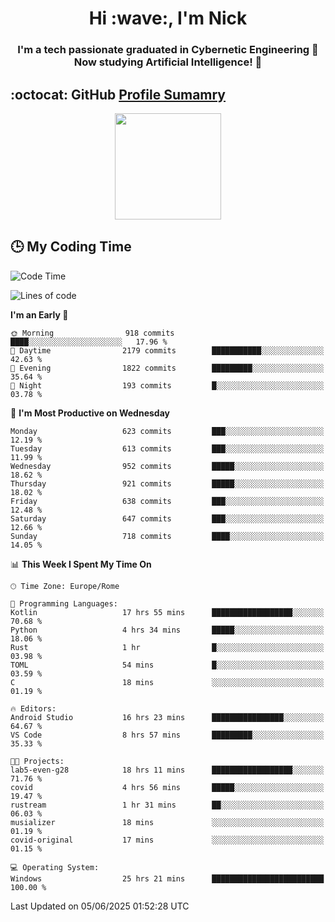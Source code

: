 <h1 align="center">Hi :wave:, I'm Nick</h1>

<h3 align="center">I'm a tech passionate graduated in Cybernetic Engineering 🤖<br>
Now studying Artificial Intelligence! 🧠</h3>


## :octocat: GitHub <a href="https://github.com/vn7n24fzkq/github-profile-summary-cards">Profile Sumamry</a>

<p align="center">
   <img style="height:170px;display:inline-block"  src="http://github-profile-summary-cards.vercel.app/api/cards/profile-details?username=CodeClimberNT&theme=github_dark" />
<!--    <img style="height:170px;display:inline-block"  src="http://github-profile-summary-cards.vercel.app/api/cards/repos-per-language?username=CodeClimberNT&theme=github_dark&exclude=" /> -->
</p>

 ## :clock3: My Coding Time 
 
<!--START_SECTION:waka-->
![Code Time](http://img.shields.io/badge/Code%20Time-615%20hrs%2011%20mins-blue)

![Lines of code](https://img.shields.io/badge/From%20Hello%20World%20I%27ve%20Written-5.2%20million%20lines%20of%20code-blue)

**I'm an Early 🐤** 

```text
🌞 Morning                918 commits         ████░░░░░░░░░░░░░░░░░░░░░   17.96 % 
🌆 Daytime                2179 commits        ███████████░░░░░░░░░░░░░░   42.63 % 
🌃 Evening                1822 commits        █████████░░░░░░░░░░░░░░░░   35.64 % 
🌙 Night                  193 commits         █░░░░░░░░░░░░░░░░░░░░░░░░   03.78 % 
```
📅 **I'm Most Productive on Wednesday** 

```text
Monday                   623 commits         ███░░░░░░░░░░░░░░░░░░░░░░   12.19 % 
Tuesday                  613 commits         ███░░░░░░░░░░░░░░░░░░░░░░   11.99 % 
Wednesday                952 commits         █████░░░░░░░░░░░░░░░░░░░░   18.62 % 
Thursday                 921 commits         █████░░░░░░░░░░░░░░░░░░░░   18.02 % 
Friday                   638 commits         ███░░░░░░░░░░░░░░░░░░░░░░   12.48 % 
Saturday                 647 commits         ███░░░░░░░░░░░░░░░░░░░░░░   12.66 % 
Sunday                   718 commits         ████░░░░░░░░░░░░░░░░░░░░░   14.05 % 
```


📊 **This Week I Spent My Time On** 

```text
🕑︎ Time Zone: Europe/Rome

💬 Programming Languages: 
Kotlin                   17 hrs 55 mins      ██████████████████░░░░░░░   70.68 % 
Python                   4 hrs 34 mins       █████░░░░░░░░░░░░░░░░░░░░   18.06 % 
Rust                     1 hr                █░░░░░░░░░░░░░░░░░░░░░░░░   03.98 % 
TOML                     54 mins             █░░░░░░░░░░░░░░░░░░░░░░░░   03.59 % 
C                        18 mins             ░░░░░░░░░░░░░░░░░░░░░░░░░   01.19 % 

🔥 Editors: 
Android Studio           16 hrs 23 mins      ████████████████░░░░░░░░░   64.67 % 
VS Code                  8 hrs 57 mins       █████████░░░░░░░░░░░░░░░░   35.33 % 

🐱‍💻 Projects: 
lab5-even-g28            18 hrs 11 mins      ██████████████████░░░░░░░   71.76 % 
covid                    4 hrs 56 mins       █████░░░░░░░░░░░░░░░░░░░░   19.47 % 
rustream                 1 hr 31 mins        ██░░░░░░░░░░░░░░░░░░░░░░░   06.03 % 
musializer               18 mins             ░░░░░░░░░░░░░░░░░░░░░░░░░   01.19 % 
covid-original           17 mins             ░░░░░░░░░░░░░░░░░░░░░░░░░   01.15 % 

💻 Operating System: 
Windows                  25 hrs 21 mins      █████████████████████████   100.00 % 
```


 Last Updated on 05/06/2025 01:52:28 UTC
<!--END_SECTION:waka-->

